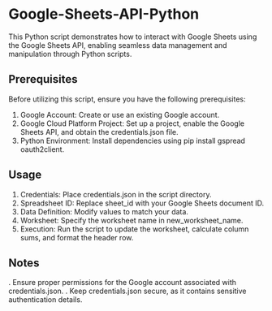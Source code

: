 # Google-Sheets-API-Python
This Python script demonstrates how to interact with Google Sheets using the Google Sheets API, enabling seamless data management and manipulation through Python scripts.
## Prerequisites
Before utilizing this script, ensure you have the following prerequisites:
1. Google Account: Create or use an existing Google account.
2. Google Cloud Platform Project: Set up a project, enable the Google Sheets API, and obtain the credentials.json file.
3. Python Environment: Install dependencies using pip install gspread oauth2client.
## Usage
1. Credentials: Place credentials.json in the script directory.
2. Spreadsheet ID: Replace sheet_id with your Google Sheets document ID.
3. Data Definition: Modify values to match your data.
4. Worksheet: Specify the worksheet name in new_worksheet_name.
5. Execution: Run the script to update the worksheet, calculate column sums, and format the header row.
## Notes
. Ensure proper permissions for the Google account associated with credentials.json.
. Keep credentials.json secure, as it contains sensitive authentication details.
